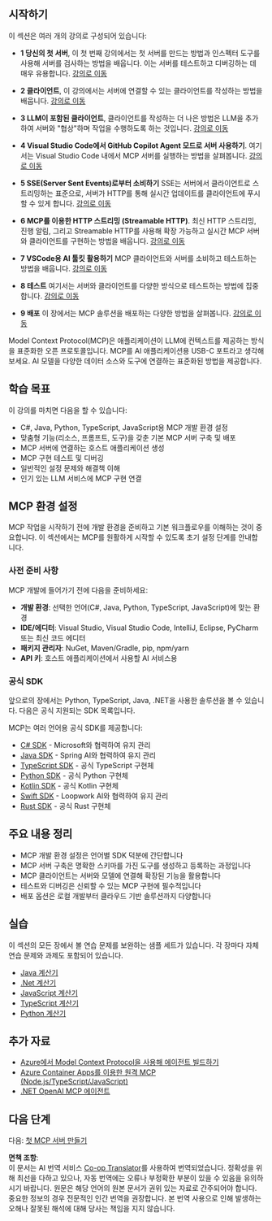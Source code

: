 <!--
CO_OP_TRANSLATOR_METADATA:
{
  "original_hash": "860935ff95d05b006d1d3323e8e3f9e8",
  "translation_date": "2025-07-09T22:28:47+00:00",
  "source_file": "03-GettingStarted/README.md",
  "language_code": "ko"
}
-->
## 시작하기  

이 섹션은 여러 개의 강의로 구성되어 있습니다:

- **1 당신의 첫 서버**, 이 첫 번째 강의에서는 첫 서버를 만드는 방법과 인스펙터 도구를 사용해 서버를 검사하는 방법을 배웁니다. 이는 서버를 테스트하고 디버깅하는 데 매우 유용합니다. [강의로 이동](01-first-server/README.md)

- **2 클라이언트**, 이 강의에서는 서버에 연결할 수 있는 클라이언트를 작성하는 방법을 배웁니다. [강의로 이동](02-client/README.md)

- **3 LLM이 포함된 클라이언트**, 클라이언트를 작성하는 더 나은 방법은 LLM을 추가하여 서버와 "협상"하며 작업을 수행하도록 하는 것입니다. [강의로 이동](03-llm-client/README.md)

- **4 Visual Studio Code에서 GitHub Copilot Agent 모드로 서버 사용하기**. 여기서는 Visual Studio Code 내에서 MCP 서버를 실행하는 방법을 살펴봅니다. [강의로 이동](04-vscode/README.md)

- **5 SSE(Server Sent Events)로부터 소비하기** SSE는 서버에서 클라이언트로 스트리밍하는 표준으로, 서버가 HTTP를 통해 실시간 업데이트를 클라이언트에 푸시할 수 있게 합니다. [강의로 이동](05-sse-server/README.md)

- **6 MCP를 이용한 HTTP 스트리밍 (Streamable HTTP)**. 최신 HTTP 스트리밍, 진행 알림, 그리고 Streamable HTTP를 사용해 확장 가능하고 실시간 MCP 서버와 클라이언트를 구현하는 방법을 배웁니다. [강의로 이동](06-http-streaming/README.md)

- **7 VSCode용 AI 툴킷 활용하기** MCP 클라이언트와 서버를 소비하고 테스트하는 방법을 배웁니다. [강의로 이동](07-aitk/README.md)

- **8 테스트** 여기서는 서버와 클라이언트를 다양한 방식으로 테스트하는 방법에 집중합니다. [강의로 이동](08-testing/README.md)

- **9 배포** 이 장에서는 MCP 솔루션을 배포하는 다양한 방법을 살펴봅니다. [강의로 이동](09-deployment/README.md)


Model Context Protocol(MCP)은 애플리케이션이 LLM에 컨텍스트를 제공하는 방식을 표준화한 오픈 프로토콜입니다. MCP를 AI 애플리케이션용 USB-C 포트라고 생각해 보세요. AI 모델을 다양한 데이터 소스와 도구에 연결하는 표준화된 방법을 제공합니다.

## 학습 목표

이 강의를 마치면 다음을 할 수 있습니다:

- C#, Java, Python, TypeScript, JavaScript용 MCP 개발 환경 설정
- 맞춤형 기능(리소스, 프롬프트, 도구)을 갖춘 기본 MCP 서버 구축 및 배포
- MCP 서버에 연결하는 호스트 애플리케이션 생성
- MCP 구현 테스트 및 디버깅
- 일반적인 설정 문제와 해결책 이해
- 인기 있는 LLM 서비스에 MCP 구현 연결

## MCP 환경 설정

MCP 작업을 시작하기 전에 개발 환경을 준비하고 기본 워크플로우를 이해하는 것이 중요합니다. 이 섹션에서는 MCP를 원활하게 시작할 수 있도록 초기 설정 단계를 안내합니다.

### 사전 준비 사항

MCP 개발에 들어가기 전에 다음을 준비하세요:

- **개발 환경**: 선택한 언어(C#, Java, Python, TypeScript, JavaScript)에 맞는 환경
- **IDE/에디터**: Visual Studio, Visual Studio Code, IntelliJ, Eclipse, PyCharm 또는 최신 코드 에디터
- **패키지 관리자**: NuGet, Maven/Gradle, pip, npm/yarn
- **API 키**: 호스트 애플리케이션에서 사용할 AI 서비스용

### 공식 SDK

앞으로의 장에서는 Python, TypeScript, Java, .NET을 사용한 솔루션을 볼 수 있습니다. 다음은 공식 지원되는 SDK 목록입니다.

MCP는 여러 언어용 공식 SDK를 제공합니다:
- [C# SDK](https://github.com/modelcontextprotocol/csharp-sdk) - Microsoft와 협력하여 유지 관리
- [Java SDK](https://github.com/modelcontextprotocol/java-sdk) - Spring AI와 협력하여 유지 관리
- [TypeScript SDK](https://github.com/modelcontextprotocol/typescript-sdk) - 공식 TypeScript 구현체
- [Python SDK](https://github.com/modelcontextprotocol/python-sdk) - 공식 Python 구현체
- [Kotlin SDK](https://github.com/modelcontextprotocol/kotlin-sdk) - 공식 Kotlin 구현체
- [Swift SDK](https://github.com/modelcontextprotocol/swift-sdk) - Loopwork AI와 협력하여 유지 관리
- [Rust SDK](https://github.com/modelcontextprotocol/rust-sdk) - 공식 Rust 구현체

## 주요 내용 정리

- MCP 개발 환경 설정은 언어별 SDK 덕분에 간단합니다
- MCP 서버 구축은 명확한 스키마를 가진 도구를 생성하고 등록하는 과정입니다
- MCP 클라이언트는 서버와 모델에 연결해 확장된 기능을 활용합니다
- 테스트와 디버깅은 신뢰할 수 있는 MCP 구현에 필수적입니다
- 배포 옵션은 로컬 개발부터 클라우드 기반 솔루션까지 다양합니다

## 실습

이 섹션의 모든 장에서 볼 연습 문제를 보완하는 샘플 세트가 있습니다. 각 장마다 자체 연습 문제와 과제도 포함되어 있습니다.

- [Java 계산기](./samples/java/calculator/README.md)
- [.Net 계산기](../../../03-GettingStarted/samples/csharp)
- [JavaScript 계산기](./samples/javascript/README.md)
- [TypeScript 계산기](./samples/typescript/README.md)
- [Python 계산기](../../../03-GettingStarted/samples/python)

## 추가 자료

- [Azure에서 Model Context Protocol을 사용해 에이전트 빌드하기](https://learn.microsoft.com/azure/developer/ai/intro-agents-mcp)
- [Azure Container Apps를 이용한 원격 MCP (Node.js/TypeScript/JavaScript)](https://learn.microsoft.com/samples/azure-samples/mcp-container-ts/mcp-container-ts/)
- [.NET OpenAI MCP 에이전트](https://learn.microsoft.com/samples/azure-samples/openai-mcp-agent-dotnet/openai-mcp-agent-dotnet/)

## 다음 단계

다음: [첫 MCP 서버 만들기](01-first-server/README.md)

**면책 조항**:  
이 문서는 AI 번역 서비스 [Co-op Translator](https://github.com/Azure/co-op-translator)를 사용하여 번역되었습니다. 정확성을 위해 최선을 다하고 있으나, 자동 번역에는 오류나 부정확한 부분이 있을 수 있음을 유의하시기 바랍니다. 원문은 해당 언어의 원본 문서가 권위 있는 자료로 간주되어야 합니다. 중요한 정보의 경우 전문적인 인간 번역을 권장합니다. 본 번역 사용으로 인해 발생하는 오해나 잘못된 해석에 대해 당사는 책임을 지지 않습니다.